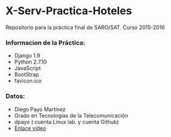 # X-Serv-Practica-Hoteles
Repositorio para la práctica final de SARO/SAT. Curso 2015-2016

### Informacion de la Práctica:
* Django 1.9
* Python 2.7.10
* JavaScript
* BootStrap
* favicon.ico

### Datos:
* Diego Payo Martínez
* Grado en Tecnologías de la Telecomunicación
* dpayo ( cuenta Linux lab. y cuenta Github)
* [Enlace video ](URL "https://youtu.be/NdOcGsv3BD0")
